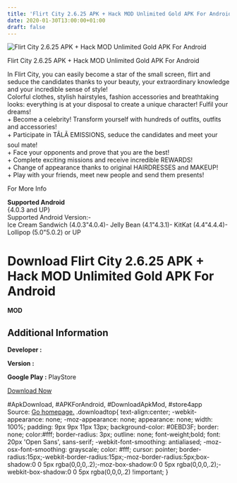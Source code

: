 ```yaml
---
title: 'Flirt City 2.6.25 APK + Hack MOD Unlimited Gold APK For Android'
date: 2020-01-30T13:00:00+01:00
draft: false
---
```


![Flirt City 2.6.25 APK + Hack MOD Unlimited Gold APK For Android](https://i2.wp.com/apkhome.net/wp-content/uploads/2017/05/Flirt-City-2.6.25.png "Flirt City 2.6.25 APK + Hack MOD Unlimited Gold APK For Android")

  

Flirt City 2.6.25 APK + Hack MOD Unlimited Gold APK For Android

In Flirt City, you can easily become a star of the small screen, flirt and seduce the candidates thanks to your beauty, your extraordinary knowledge and your incredible sense of style!  
Colorful clothes, stylish hairstyles, fashion accessories and breathtaking looks: everything is at your disposal to create a unique character! Fulfil your dreams!  
\+ Become a celebrity! Transform yourself with hundreds of outfits, outfits and accessories!  
\+ Participate in TÃLÃ EMISSIONS, seduce the candidates and meet your soul mate!  
\+ Face your opponents and prove that you are the best!  
\+ Complete exciting missions and receive incredible REWARDS!  
\+ Change of appearance thanks to original HAIRDRESSES and MAKEUP!  
\+ Play with your friends, meet new people and send them presents!

For More Info

**Supported Android**  
{4.0.3 and UP}  
Supported Android Version:-  
Ice Cream Sandwich (4.0.3"4.0.4)- Jelly Bean (4.1"4.3.1)- KitKat (4.4"4.4.4)- Lollipop (5.0"5.0.2) or UP

Download Flirt City 2.6.25 APK + Hack MOD Unlimited Gold APK For Android
========================================================================

**MOD**

Additional Information
----------------------

**Developer :**

**Version :**

**Google Play :** PlayStore

  

[Download Now](https://store4app.co/post/flirt-city-2-6-25-apk-hack-mod-unlimited-gold-apk-for-android_1573671141)

  
#ApkDownload, #APKForAndroid, #DownloadApkMod, #store4app  
Source: [Go homepage.](https://store4app.co/post/flirt-city-2-6-25-apk-hack-mod-unlimited-gold-apk-for-android_1573671141) .downloadtop{ text-align:center; -webkit-appearance: none; -moz-appearance: none; appearance: none; width: 100%; padding: 9px 9px 11px 13px; background-color: #0EBD3F; border: none; color:#fff; border-radius: 3px; outline: none; font-weight;bold; font: 20px 'Open Sans', sans-serif; -webkit-font-smoothing: antialiased; -moz-osx-font-smoothing: grayscale; color: #fff; cursor: pointer; border-radius:15px;-webkit-border-radius:15px;-moz-border-radius:5px;box-shadow:0 0 5px rgba(0,0,0,.2);-moz-box-shadow:0 0 5px rgba(0,0,0,.2);-webkit-box-shadow:0 0 5px rgba(0,0,0,.2) !important; }